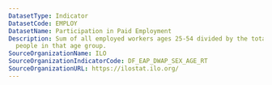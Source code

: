 ```yaml
---
DatasetType: Indicator
DatasetCode: EMPLOY
DatasetName: Participation in Paid Employment
Description: Sum of all employed workers ages 25-54 divided by the total number of
  people in that age group.
SourceOrganizationName: ILO
SourceOrganizationIndicatorCode: DF_EAP_DWAP_SEX_AGE_RT
SourceOrganizationURL: https://ilostat.ilo.org/
---
```


